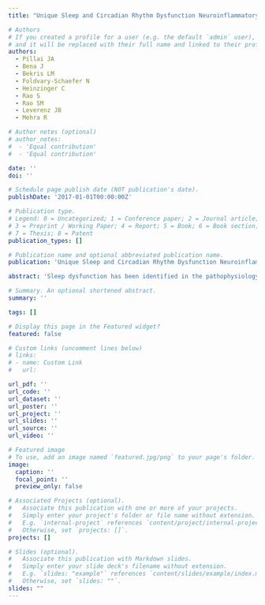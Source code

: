 ```yaml
---
title: "Unique Sleep and Circadian Rhythm Dysfunction Neuroinflammatory and Immune Profiles in Alzheimer's Disease with Mild Cognitive Impairment"

# Authors
# If you created a profile for a user (e.g. the default `admin` user), write the username (folder name) here
# and it will be replaced with their full name and linked to their profile.
authors:
  - Pillai JA
  - Bena J
  - Bekris LM
  - Foldvary-Schaefer N
  - Heinzinger C
  - Rao S
  - Rao SM
  - Leverenz JB
  - Mehra R

# Author notes (optional)
# author_notes:
#  - 'Equal contribution'
#  - 'Equal contribution'

date: ''
doi: ''

# Schedule page publish date (NOT publication's date).
publishDate: '2017-01-01T00:00:00Z'

# Publication type.
# Legend: 0 = Uncategorized; 1 = Conference paper; 2 = Journal article;
# 3 = Preprint / Working Paper; 4 = Report; 5 = Book; 6 = Book section;
# 7 = Thesis; 8 = Patent
publication_types: []

# Publication name and optional abbreviated publication name.
publication: 'Unique Sleep and Circadian Rhythm Dysfunction Neuroinflammatory and Immune Profiles in Alzheimer's Disease with Mild Cognitive Impairment'

abstract: 'Sleep dysfunction has been identified in the pathophysiology of Alzheimer’s disease (AD); however, the role and mechanism of circadian rhythm dysfunction is less well understood. In a well-characterized cohort of patients with AD at the mild cognitive impairment stage (MCI-AD), we identify that circadian rhythm irregularities were accompanied by altered humoral immune responses detected in both the cerebrospinal fluid and plasma as well as alterations of cerebrospinal fluid biomarkers of neurodegeneration. On the other hand, sleep disruption was more so associated with abnormalities in circulating markers of immunity and inflammation and decrements in cognition.'

# Summary. An optional shortened abstract.
summary: ''

tags: []

# Display this page in the Featured widget?
featured: false

# Custom links (uncomment lines below)
# links:
# - name: Custom Link
#   url: 

url_pdf: ''
url_code: ''
url_dataset: ''
url_poster: ''
url_project: ''
url_slides: ''
url_source: ''
url_video: ''

# Featured image
# To use, add an image named `featured.jpg/png` to your page's folder.
image:
  caption: ''
  focal_point: ''
  preview_only: false

# Associated Projects (optional).
#   Associate this publication with one or more of your projects.
#   Simply enter your project's folder or file name without extension.
#   E.g. `internal-project` references `content/project/internal-project/index.md`.
#   Otherwise, set `projects: []`.
projects: []

# Slides (optional).
#   Associate this publication with Markdown slides.
#   Simply enter your slide deck's filename without extension.
#   E.g. `slides: "example"` references `content/slides/example/index.md`.
#   Otherwise, set `slides: ""`.
slides: ""
---
```

